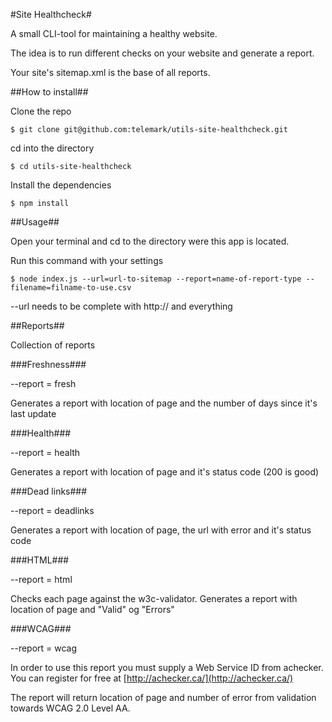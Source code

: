 #Site Healthcheck#

A small CLI-tool for maintaining a healthy website.

The idea is to run different checks on your website and generate a report.

Your site's sitemap.xml is the base of all reports.

##How to install##

Clone the repo

```
$ git clone git@github.com:telemark/utils-site-healthcheck.git
```

cd into the directory

```
$ cd utils-site-healthcheck
```

Install the dependencies

```
$ npm install
```

##Usage##

Open your terminal and cd to the directory were this app is located.

Run this command with your settings

```
$ node index.js --url=url-to-sitemap --report=name-of-report-type --filename=filname-to-use.csv
```

--url needs to be complete with http:// and everything

##Reports##

Collection of reports

###Freshness###

--report = fresh

Generates a report with location of page and the number of days since it's last update

###Health###

--report = health

Generates a report with location of page and it's status code (200 is good)

###Dead links###

--report = deadlinks

Generates a report with location of page, the url with error and it's status code

###HTML###

--report = html

Checks each page against the w3c-validator. Generates a report with location of page and "Valid" og "Errors"

###WCAG###

--report = wcag

In order to use this report you must supply a Web Service ID from achecker. You can register for free at [http://achecker.ca/](http://achecker.ca/)

The report will return location of page and number of error from validation towards WCAG 2.0 Level AA.